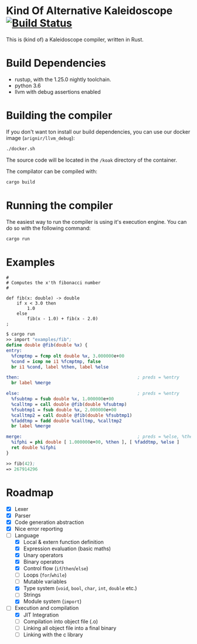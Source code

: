 # Kind Of Alternative Kaleidoscope [![Build Status](https://travis-ci.org/Arignir/koak.svg?branch=master)](https://travis-ci.org/Arignir/koak)


This is (kind of) a Kaleidoscope compiler, written in Rust.

# Build Dependencies

* rustup, with the 1.25.0 nightly toolchain.
* python 3.6
* llvm with debug assertions enabled

# Building the compiler

If you don't want ton install our build dependencies, you can use our docker image (`arignir/llvm_debug`):

```bash
./docker.sh
```

The source code will be located in the `/koak` directory of the container.

The compilator can be compiled with:

```bash
cargo build
```

# Running the compiler

The easiest way to run the compiler is using it's execution engine. You can do so with the following command:

```bash
cargo run
```

# Examples

```koak
#
# Computes the x'th fibonacci number
#

def fib(x: double) -> double
    if x < 3.0 then
        1.0
    else
        fib(x - 1.0) + fib(x - 2.0)
;
```

```llvm
$ cargo run
>> import "examples/fib";
define double @fib(double %x) {
entry:
  %fcmptmp = fcmp olt double %x, 3.000000e+00
  %cond = icmp ne i1 %fcmptmp, false
  br i1 %cond, label %then, label %else

then:                                             ; preds = %entry
  br label %merge

else:                                             ; preds = %entry
  %fsubtmp = fsub double %x, 1.000000e+00
  %calltmp = call double @fib(double %fsubtmp)
  %fsubtmp1 = fsub double %x, 2.000000e+00
  %calltmp2 = call double @fib(double %fsubtmp1)
  %faddtmp = fadd double %calltmp, %calltmp2
  br label %merge

merge:                                            ; preds = %else, %then
  %ifphi = phi double [ 1.000000e+00, %then ], [ %faddtmp, %else ]
  ret double %ifphi
}

>> fib(42);
=> 267914296
```

# Roadmap

- [X] Lexer
- [X] Parser
- [X] Code generation abstraction
- [X] Nice error reporting
- [ ] Language
  - [X] Local & extern function definition
  - [X] Expression evaluation (basic maths)
  - [X] Unary operators
  - [X] Binary operators
  - [X] Control flow (`if`/`then`/`else`)
  - [ ] Loops (`for`/`while`)
  - [ ] Mutable variables
  - [X] Type system (`void`, `bool`, `char`, `int`, `double` etc.)
  - [ ] Strings
  - [X] Module system (`import`)
- [ ] Execution and compilation
  - [X] JIT Integration
  - [ ] Compilation into object file (.o)
  - [ ] Linking all object file into a final binary
  - [ ] Linking with the c library
